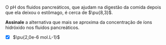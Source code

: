 O pH dos fluidos pancreáticos, que ajudam na digestão da comida depois que ela deixou o estômago, é cerca de $\pu{8,3}$.

**Assinale** a alternativa que mais se aproxima da concentração de íons hidróxido nos fluidos pancreáticos.

- [x] $\pu{2,0e-6 mol.L-1}$

